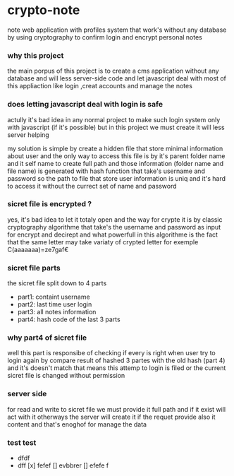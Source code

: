 # crypto-note
note web application with profiles system that work's without any database by using cryptography to confirm login and encrypt personal notes




### why this project
the main porpus of this project is to create a cms application without any database and will less server-side code
and let javascript deal with most of this appliaction like login ,creat accounts and manage the notes

### does letting javascript deal with login is safe
actully it's bad idea in any normal project to make such login system only with javascript (if it's possible)
but in this project we must create it will less server helping

my solution is simple by create a hidden file that store minimal information about user and the only way to access this file is 
by it's parent folder name and it self name to create full path
and those information (folder name and file name) is generated with hash function that take's username and password 
so the path to file that store user information is uniq and it's hard to access it without the currect set of name and password

### sicret file is encrypted ?
yes, it's bad idea to let it totaly open and the way for crypte it is by classic cryptography algorithme
that take's the username and password as input for encrypt and decirept and what powerfull in this  algorithme
is the fact that the same letter may take variaty of crypted letter for exemple C(aaaaaaa)=ze7gaf€

### sicret file parts
the sicret file split down to 4 parts  
- part1: containt username
- part2: last time user login
- part3: all notes information
- part4: hash code of the last 3 parts

### why part4 of sicret file
well this part is responsibe of checking if every is right when user try to login again by compare 
result of hashed 3 partes with the old hash (part 4) and it's doesn't match that means this attemp to login
is filed or the current sicret file is changed without permission

### server side
for read and write to sicret file we must provide it full path
and if it exist will act with it otherways the server will create it if the requet provide also 
it content
and that's enoghof for manage the data
### test test
- dfdf
- dff
[x] fefef
[] evbbrer
[] efefe f


